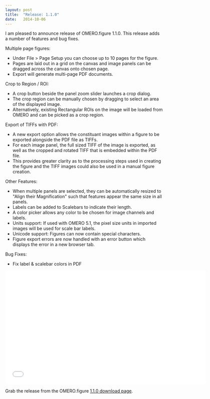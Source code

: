 ```yaml
---
layout: post
title:  "Release: 1.1.0"
date:   2014-10-06
---
```


I am pleased to announce release of OMERO.figure 1.1.0.
This release adds a number of features and bug fixes.

Multiple page figures:

  - Under File > Page Setup you can choose up to 10 pages for the figure.
  - Pages are laid out in a grid on the canvas and image panels can be dragged across the canvas onto chosen page.
  - Export will generate multi-page PDF documents.

Crop to Region / ROI:

  - A crop button beside the panel zoom slider launches a crop dialog.
  - The crop region can be manually chosen by dragging to select an area of the displayed image.
  - Alternatively, existing Rectangular ROIs on the image will be loaded from OMERO and can be picked as a crop region.

Export of TIFFs with PDF:

  - A new export option allows the constituant images within a figure to be exported alongside the PDF file as TIFFs.
  - For each image panel, the full sized TIFF of the image is exported, as well as the cropped and rotated TIFF
    that is embedded within the PDF file.
  - This provides greater clarity as to the processing steps used in creating the figure and the TIFF images
    could also be used in a manual figure creation.

Other Features:

  - When multiple panels are selected, they can be automatically resized to "Align their Magnification" such
    that features appear the same size in all panels.
  - Labels can be added to Scalebars to indicate their length.
  - A color picker allows any color to be chosen for image channels and labels.
  - Units support: If used with OMERO 5.1, the pixel size units in imported images will be used for scale bar labels.
  - Unicode support: Figures can now contain special characters.
  - Figure export errors are now handled with an error button which displays the error in a new browser tab. 

Bug Fixes:

  - Fix label & scalebar colors in PDF




<iframe width="640" height="360" src="//www.youtube.com/embed/P0MMKtIKdFY?rel=0" frameborder="0" allowfullscreen></iframe>

Grab the release from the OMERO.figure [1.1.0 download page](http://downloads.openmicroscopy.org/figure/1.1.0/).
